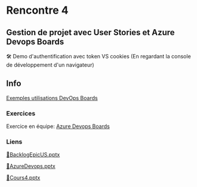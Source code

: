 # Rencontre 4

## Gestion de projet avec User Stories et Azure Devops Boards

🛠️ Demo d'authentification avec token VS cookies (En regardant la console de développement d'un navigateur)

## Info

[Exemples utilisations DevOps Boards](/info/AzureDevOpsUtilisation)

### Exercices

Exercice en équipe: [Azure Devops Boards](/exercices/AzureDevOpsBoards)

### Liens

[🔗BacklogEpicUS.pptx](https://cegepedouardmontpetit.sharepoint.com/:p:/s/CMT420InformatiqueComitesCours-5W5/ESVZnzHf635PhX7Ehcgk_WYBTmnuUicVcDGepqagJ_Y35w?e=rQyobN)

[🔗AzureDevops.pptx](https://cegepedouardmontpetit.sharepoint.com/:p:/s/CMT420InformatiqueComitesCours-5W5/EdO0yiL8VHtNqFJRuIjpqc0BcwfAADJGKR33Iwv81O5Oyw?e=at23T4)

[🔗Cours4.pptx](https://cegepedouardmontpetit.sharepoint.com/:p:/s/CMT420InformatiqueComitesCours-5W5/ESsediTHHHFOpHGbsafE7JAB-Ml-hE0PWG303LN0LaEHWw?e=R7zyiG)
